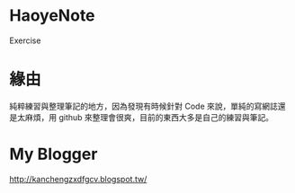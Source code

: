 # HaoyeNote
Exercise


# 緣由
純粹練習與整理筆記的地方，因為發現有時候針對 Code 來說，單純的寫網誌還是太麻煩，用 github 來整理會很爽，目前的東西大多是自己的練習與筆記。

# My Blogger
http://kanchengzxdfgcv.blogspot.tw/
